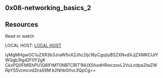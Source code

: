 ## 0x08-networking_basics_2

## Resources

Read or watch

LOCAL HOST: [LOCAL HOST](https://en.wikipedia.org/wiki/Localhost)

IyMgMHgwOC1uZXR3b3JraW5nX2Jhc2ljc18yCgojIyBSZXNvdXJjZXMKClJlYWQgb3Igd2F0Y2gK CkxPQ0FMIEhPU1Q6IFtMT0NBTCBIT1NUXShodHRwczovL2VuLndpa2lwZWRpYS5vcmcvd2lraS9M b2NhbGhvc3QpCg==
